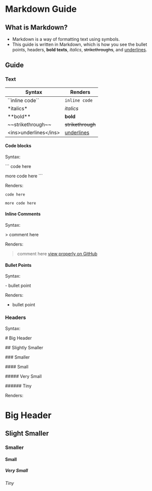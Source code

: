 # Markdown Guide

## What is Markdown?

- Markdown is a way of formatting text using symbols.
- This guide is written in Markdown, which is how you see the bullet points, headers, **bold texts**, *italics*, ~~strikethroughs~~, and <ins>underlines</ins>.

## Guide

### Text

| Syntax | Renders |
| ------ | ------- |
| \`\`inline code\`\` | ``inline code`` |
| \*italics\* | *italics* |
| \*\*bold\*\* | **bold** |
| \~\~strikethrough\~\~ | ~~strikethrough~~ |
| &lt;ins>underlines&lt;/ins> | <ins>underlines</ins> |

#### Code blocks

Syntax:

 \`\`\`
 code here

 more code here
 \`\`\`

Renders:

```text
code here

more code here
```

#### Inline Comments

Syntax:
 
 \> comment here

Renders:

> comment here [view properly on GitHub](https://github.com/5late/5late.github.io/blob/master/guides/MARKDOWN-GUIDE.md#inline-comments)

#### Bullet Points

Syntax:

 \- bullet point

Renders:

- bullet point

### Headers

Syntax:

\# Big Header

\#\# Slightly Smaller

\#\#\# Smaller

\#\#\#\# Small

\#\#\#\#\# Very Small

\#\#\#\#\#\# Tiny

Renders:

# Big Header
## Slight Smaller
### Smaller
#### Small
##### Very Small
###### Tiny

